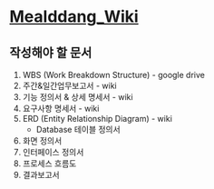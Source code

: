 # [Mealddang_Wiki](https://github.com/Port8090/Store_Wiki/wiki)

## 작성해야 할 문서
1. WBS (Work Breakdown Structure) - google drive
2. 주간&일간업무보고서 - wiki
3. 기능 정의서 & 상세 명세서 - wiki
4. 요구사항 명세서 - wiki
5. ERD (Entity Relationship Diagram) - wiki
    - Database 테이블 정의서
6. 화면 정의서
7. 인터페이스 정의서
8. 프로세스 흐름도
9. 결과보고서
